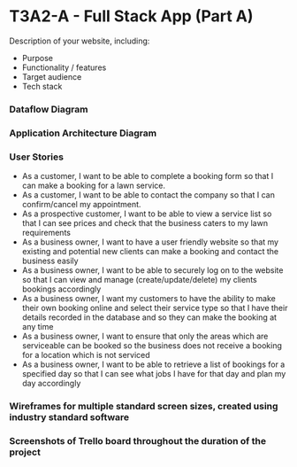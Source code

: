 # T3A2-A - Full Stack App (Part A)

Description of your website, including:
- Purpose
- Functionality / features
- Target audience
- Tech stack


### Dataflow Diagram



### Application Architecture Diagram



### User Stories

* As a customer, I want to be able to complete a booking form so that I can make a booking for a lawn service.
* As a customer, I want to be able to contact the company so that I can confirm/cancel my appointment.
* As a prospective customer, I want to be able to view a service list so that I can see prices and check that the business caters to my lawn requirements
* As a business owner, I want to have a user friendly website so that my existing and potential new clients can make a booking and contact the business easily
* As a business owner, I want to be able to securely log on to the website so that I can view and manage (create/update/delete) my clients bookings accordingly
* As a business owner, I want my customers to have the ability to make their own booking online and select their service type so that I have their details recorded in the database and so they can make the booking at any time
* As a business owner, I want to ensure that only the areas which are serviceable can be booked so the business does not receive a booking for a location which is not serviced
* As a business owner, I want to be able to retrieve a list of bookings for a specified day so that I can see what jobs I have for that day and plan my day accordingly

### Wireframes for multiple standard screen sizes, created using industry standard software



### Screenshots of Trello board throughout the duration of the project
